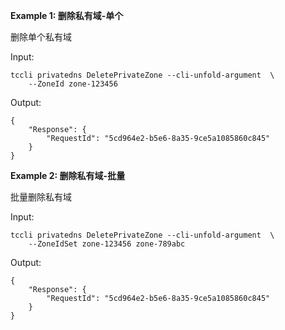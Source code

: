 **Example 1: 删除私有域-单个**

删除单个私有域

Input: 

```
tccli privatedns DeletePrivateZone --cli-unfold-argument  \
    --ZoneId zone-123456
```

Output: 
```
{
    "Response": {
        "RequestId": "5cd964e2-b5e6-8a35-9ce5a1085860c845"
    }
}
```

**Example 2: 删除私有域-批量**

批量删除私有域

Input: 

```
tccli privatedns DeletePrivateZone --cli-unfold-argument  \
    --ZoneIdSet zone-123456 zone-789abc
```

Output: 
```
{
    "Response": {
        "RequestId": "5cd964e2-b5e6-8a35-9ce5a1085860c845"
    }
}
```

